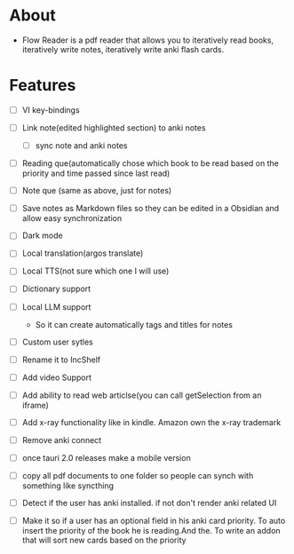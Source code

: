 # About
- Flow Reader is a pdf reader that allows you to iteratively read books, iteratively write notes, iteratively write anki flash cards.

# Features
- [ ] VI key-bindings
- [ ] Link note(edited highlighted section) to anki notes
  - [ ] sync note and anki notes
- [ ] Reading que(automatically chose which book to be read based on the priority and time passed since last read)
- [ ] Note que (same as above, just for notes)
- [ ] Save notes as Markdown files so they can be edited in a Obsidian and allow easy synchronization
- [ ] Dark mode
- [ ] Local translation(argos translate)
- [ ] Local TTS(not sure which one I will use)
- [ ] Dictionary support
- [ ] Local LLM support
    - So it can create automatically tags and titles for notes   
- [ ] Custom user sytles
- [ ] Rename it to IncShelf
- [ ] Add video Support
- [ ] Add ability to read web articlse(you can call getSelection from an iframe)
- [ ] Add x-ray functionality like in kindle. Amazon own the x-ray trademark
- [ ] Remove anki connect
- [ ] once tauri 2.0 releases make a mobile version
- [ ] copy all pdf documents to one folder so people can synch with something like syncthing
- [ ] Detect if the user has anki installed. if not don't render anki related UI
- [ ] Make it so if a user has an optional field in his anki card priority. To auto insert the priority of the book he is reading.And the. To write an addon that will sort new cards based on the priority

